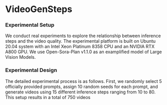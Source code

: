# VideoGenSteps
### Experimental Setup
We conduct real experiments to explore the relationship between inference steps and the video quality.
The experimental platform is built on Ubuntu 20.04 system with an Intel Xeon Platinum 8358 CPU and an NVIDIA RTX A800 GPU.
We use Open-Sora-Plan v1.1.0 as an examplified model of Large Vision Models.

### Experimental Design
The detailed experimental process is as follows. First, we randomly select 5 officially provided prompts, assign 10 random seeds for each prompt, and generate videos using 15 different inference steps ranging from 10 to 80. This setup results in a total of 750 videos
